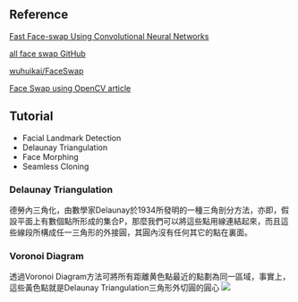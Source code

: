 ## Reference
[Fast Face-swap Using Convolutional Neural Networks](https://arxiv.org/pdf/1611.09577.pdf)

[all face swap GitHub](https://github.com/mrgloom/Face-Swap)

[wuhuikai/FaceSwap](https://github.com/wuhuikai/FaceSwap)

[Face Swap using OpenCV article](https://www.learnopencv.com/face-swap-using-opencv-c-python/#download)


## Tutorial
- Facial Landmark Detection
- Delaunay Triangulation
- Face Morphing
- Seamless Cloning

### Delaunay Triangulation
德勞內三角化，由數學家Delaunay於1934所發明的一種三角剖分方法，亦即，假設平面上有數個點所形成的集合P，那麼我們可以將這些點用線連結起來，而且這些線段所構成任一三角形的外接圓，其圓內沒有任何其它的點在裏面。

### Voronoi Diagram
透過Voronoi Diagram方法可將所有距離黄色點最近的點劃為同一區域，事實上，這些黃色點就是Delaunay Triangulation三角形外切圓的圓心
![](https://i.imgur.com/eojxBvv.png)